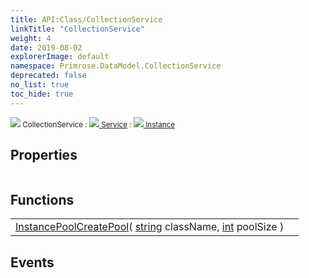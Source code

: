 ```yaml
---
title: API:Class/CollectionService
linkTitle: "CollectionService"
weight: 4
date: 2019-08-02
explorerImage: default
namespace: Primrose.DataModel.CollectionService
deprecated: false
no_list: true
toc_hide: true
---
```

<small class="inheritance">
<span class="" href="/docs/api-reference/Class/CollectionService"><img src="/icons/silk/default.png"/>&nbsp;CollectionService</span>&nbsp;:&nbsp;<a class="" href="/docs/api-reference/Class/Service"><img src="/icons/silk/default.png"/>&nbsp;Service</a>&nbsp;:&nbsp;<a class="" href="/docs/api-reference/Class/Instance"><img src="/icons/silk/default.png"/>&nbsp;Instance</a></small>
 
## Properties
 
<table class="studiohide">
<tbody>
</tbody>
</table>
 
## Functions
 
<table class="studiohide">
<tbody>
<tr class="function-row ">
<td style="vertical-align:top;white-space:normal;">
<div>
<a class="type" href="/docs/api-reference/Misc/InstancePool">InstancePool</a><span class="method-body" style="text-indent: -2em;"><a class="method-name  " href="CreatePool">CreatePool</a></span><span style="display: inline-block">( <span class="param" style="white-space: nowrap"><a class="type" href="/docs/api-reference/System/string">string</a> className, <a class="type" href="/docs/api-reference/System/Primitives#int32">int</a> poolSize</span> )</span></span></div></td>
<td style="vertical-align:top;white-space:normal;">
</td>
</tr>

</tbody>
</table>
 
## Events
 
<table class="studiohide">
<tbody>
</tbody>
</table>
<b>
</b>
<div class="inheritors">
<ul class="root">
</ul>
</div>
